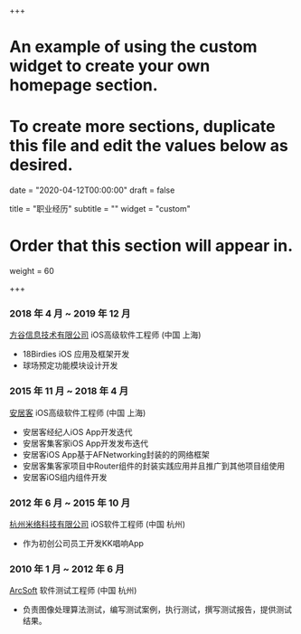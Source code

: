 +++
# An example of using the custom widget to create your own homepage section.
# To create more sections, duplicate this file and edit the values below as desired.

date = "2020-04-12T00:00:00"
draft = false

title = "职业经历"
subtitle = ""
widget = "custom"

# Order that this section will appear in.
weight = 60

+++

### 2018 年 4 月 ~ 2019 年 12 月

[方谷信息技术有限公司](https://18birdies.com/) iOS高级软件工程师 (中国 上海)

- 18Birdies iOS 应用及框架开发
- 球场预定功能模块设计开发

### 2015 年 11 月 ~ 2018 年 4 月

[安居客](https://www.anjuke.com/) iOS高级软件工程师 (中国 上海)

- 安居客经纪人iOS App开发迭代
- 安居客集客家iOS App开发发布迭代
- 安居客iOS App基于AFNetworking封装的的网络框架
- 安居客集客家项目中Router组件的封装实践应用并且推广到其他项目组使用
- 安居客iOS组内组件开发

### 2012 年 6 月 ~ 2015 年 10 月

[杭州米络科技有限公司](http://www.kktv5.com/) iOS软件工程师 (中国 杭州)

- 作为初创公司员工开发KK唱响App

### 2010 年 1 月 ~ 2012 年 6 月

[ArcSoft](https://www.arcsoft.com.cn/) 软件测试工程师 (中国 杭州)

- 负责图像处理算法测试，编写测试案例，执行测试，撰写测试报告，提供测试结果。
